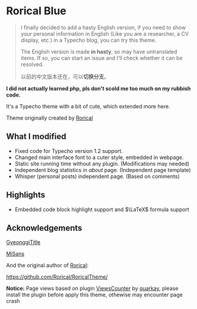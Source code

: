 # Rorical Blue

> I finally decided to add a hasty English version, if you need to show your personal information in English (Like you are a researcher, a CV display, etc.) in a Typecho blog, you can try this theme.
> 
> The English version is made **in hasty**, so may have untranslated items. If so, you can start an issue and I'll check whether it can be resolved.
> 
> 以前的中文版本还在，可以**切换分支**。

**I did not actually learned php, pls don't scold me too much on my rubbish code.**

It's a Typecho theme with a bit of cute, which extended more here.

Theme originally created by [Rorical](https://github.com/Rorical)

## What I modified

- Fixed code for Typecho version 1.2 support.
- Changed main interface font to a cuter style, embedded in webpage.
- Static site running time without any plugin. (Modifications may needed)
- Independent blog statistics in *about* page. (Independent page template)
- Whisper (personal posts) independent page. (Based on comments)

## Highlights

- Embedded code block highlight support and $\LaTeX$ formula support

## Acknowledgements
[GyeonggiTitle](https://github.com/wefonts/gyeonggiTitle)

[MiSans](https://web.vip.miui.com/page/info/mio/mio/detail?postId=33935854&app_version=dev.20051&ref=MIUI13)

And the original author of [Rorical](https://github.com/Rorical):

https://github.com/Rorical/RoricalTheme/

**Notice:** Page views based on plugin [ViewsCounter](https://github.com/Quarkay/Typecho-ViewsCounter) by [quarkay](https://www.quarkay.com/), please install the plugin before apply this theme, othewise may encounter page crash
